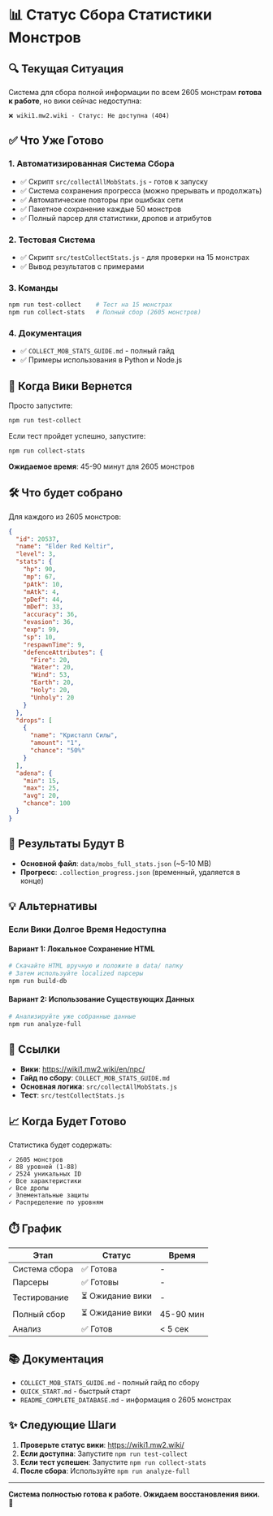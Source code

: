 # 📊 Статус Сбора Статистики Монстров

## 🔍 Текущая Ситуация

Система для сбора полной информации по всем 2605 монстрам **готова к работе**, но вики сейчас недоступна:

```
❌ wiki1.mw2.wiki - Статус: Не доступна (404)
```

## ✅ Что Уже Готово

### 1. Автоматизированная Система Сбора
- ✅ Скрипт `src/collectAllMobStats.js` - готов к запуску
- ✅ Система сохранения прогресса (можно прерывать и продолжать)
- ✅ Автоматические повторы при ошибках сети
- ✅ Пакетное сохранение каждые 50 монстров
- ✅ Полный парсер для статистики, дропов и атрибутов

### 2. Тестовая Система
- ✅ Скрипт `src/testCollectStats.js` - для проверки на 15 монстрах
- ✅ Вывод результатов с примерами

### 3. Команды
```bash
npm run test-collect    # Тест на 15 монстрах
npm run collect-stats   # Полный сбор (2605 монстров)
```

### 4. Документация
- ✅ `COLLECT_MOB_STATS_GUIDE.md` - полный гайд
- ✅ Примеры использования в Python и Node.js

## 🚀 Когда Вики Вернется

Просто запустите:

```bash
npm run test-collect
```

Если тест пройдет успешно, запустите:

```bash
npm run collect-stats
```

**Ожидаемое время**: 45-90 минут для 2605 монстров

## 🛠️ Что будет собрано

Для каждого из 2605 монстров:

```json
{
  "id": 20537,
  "name": "Elder Red Keltir",
  "level": 3,
  "stats": {
    "hp": 90,
    "mp": 67,
    "pAtk": 10,
    "mAtk": 4,
    "pDef": 44,
    "mDef": 33,
    "accuracy": 36,
    "evasion": 36,
    "exp": 99,
    "sp": 10,
    "respawnTime": 9,
    "defenceAttributes": {
      "Fire": 20,
      "Water": 20,
      "Wind": 53,
      "Earth": 20,
      "Holy": 20,
      "Unholy": 20
    }
  },
  "drops": [
    {
      "name": "Кристалл Силы",
      "amount": "1",
      "chance": "50%"
    }
  ],
  "adena": {
    "min": 15,
    "max": 25,
    "avg": 20,
    "chance": 100
  }
}
```

## 📁 Результаты Будут В

- **Основной файл**: `data/mobs_full_stats.json` (~5-10 MB)
- **Прогресс**: `.collection_progress.json` (временный, удаляется в конце)

## 💡 Альтернативы

### Если Вики Долгое Время Недоступна

#### Вариант 1: Локальное Сохранение HTML
```bash
# Скачайте HTML вручную и положите в data/ папку
# Затем используйте localized парсеры
npm run build-db
```

#### Вариант 2: Использование Существующих Данных
```bash
# Анализируйте уже собранные данные
npm run analyze-full
```

## 🔗 Ссылки

- **Вики**: https://wiki1.mw2.wiki/en/npc/
- **Гайд по сбору**: `COLLECT_MOB_STATS_GUIDE.md`
- **Основная логика**: `src/collectAllMobStats.js`
- **Тест**: `src/testCollectStats.js`

## 📈 Когда Будет Готово

Статистика будет содержать:

```
✓ 2605 монстров
✓ 88 уровней (1-88)
✓ 2524 уникальных ID
✓ Все характеристики
✓ Все дропы
✓ Элементальные защиты
✓ Распределение по уровням
```

## ⏱️ График

| Этап | Статус | Время |
|------|--------|-------|
| Система сбора | ✅ Готова | - |
| Парсеры | ✅ Готовы | - |
| Тестирование | ⏳ Ожидание вики | - |
| Полный сбор | ⏳ Ожидание вики | 45-90 мин |
| Анализ | ✅ Готов | < 5 сек |

## 📚 Документация

- `COLLECT_MOB_STATS_GUIDE.md` - полный гайд по сбору
- `QUICK_START.md` - быстрый старт
- `README_COMPLETE_DATABASE.md` - информация о 2605 монстрах

## ✨ Следующие Шаги

1. **Проверьте статус вики**: https://wiki1.mw2.wiki/
2. **Если доступна**: Запустите `npm run test-collect`
3. **Если тест успешен**: Запустите `npm run collect-stats`
4. **После сбора**: Используйте `npm run analyze-full`

---

**Система полностью готова к работе. Ожидаем восстановления вики.** 🚀